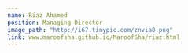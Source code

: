 ```yaml
---
name: Riaz Ahamed
position: Managing Director
image_path: "http://i67.tinypic.com/znvia8.png"
link: www.maroofsha.github.io/MaroofSha/riaz.html
---
```

